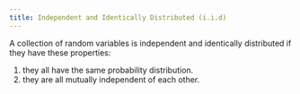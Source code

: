 ```yaml
---
title: Independent and Identically Distributed (i.i.d)
---
```

A collection of random variables is independent and identically distributed
if they have these properties:

1. they all have the same probability distribution.
2. they are all mutually independent of each other.
